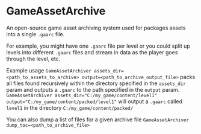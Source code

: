 # GameAssetArchive
An open-source game asset archiving system used for packages assets into a single `.gaarc` file.

For example, you might have one `.gaarc` file per level or you could split up levels into different `.gaarc` files and stream in data as the player goes through the level, etc.

Example usage
`GameAssetArchiver assets_dir=<path_to_assets_to_archive> output=<path_to_archive_output_file>` packs all files found recursively within the directory specified in the `assets_dir` param and outputs a `.gaarc` to the path specified in the `output` param.
`GameAssetArchiver assets_dir="C:/my_game/content/level1" output="C:/my_game/content/packed/level1"` will output a `.gaarc` called `level1` in the directory `C:/my_game/content/packed/`

You can also dump a list of files for a given archive file
`GameAssetArchiver dump_toc=<path_to_archive_file>`
